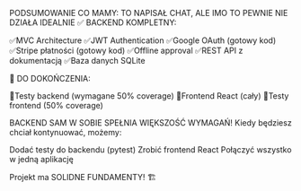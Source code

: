 PODSUMOWANIE CO MAMY: TO NAPISAŁ CHAT, ALE IMO TO PEWNIE NIE DZIAŁA IDEALNIE
✅ BACKEND KOMPLETNY:

✅MVC Architecture
✅JWT Authentication
✅Google OAuth (gotowy kod)
✅Stripe płatności (gotowy kod)
✅Offline approval
✅REST API z dokumentacją
✅Baza danych SQLite

🔧 DO DOKOŃCZENIA:

🛑Testy backend (wymagane 50% coverage)
🛑Frontend React (cały)
🛑Testy frontend (50% coverage)

BACKEND SAM W SOBIE SPEŁNIA WIĘKSZOŚĆ WYMAGAŃ!
Kiedy będziesz chciał kontynuować, możemy:

Dodać testy do backendu (pytest)
Zrobić frontend React
Połączyć wszystko w jedną aplikację

Projekt ma SOLIDNE FUNDAMENTY! 🏗️
